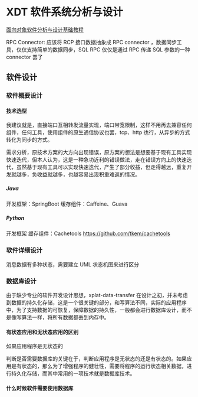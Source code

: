 # XDT 软件系统分析与设计

[面向对象软件分析与设计基础教程](work/methodology/Software-Engineering/Alalysis-and-Design/Software-Analysis-and-Design/Object-Oriented-Design/面向对象软件分析与设计基础教程.md)

RPC Connector:
应该将 RCP 接口数据抽象成 RPC connector ，数据同步工具，仅仅支持简单的数据同步，SQL RPC 仅仅是通过 RPC 传递 SQL 参数的一种 connector 罢了


## 软件设计

### 软件概要设计

#### 技术选型

我建议就是，直接端口互相转发流量实现，端口带宽限制，这样不用再去兼容任何组件，任何工具，使用组件的原生通信协议也罢，tcp、http 也行，从异步的方式转化为同步的方式。

需求分析，原技术方案的大方向出现错误，原方案的想法是想要基于现有工具实现快速迭代，但本人认为，这是一种急功近利的错误做法，走在错误方向上的快速迭代，虽然基于现有工具可以实现快速迭代，产生了部分收益，但走得越远，重复开发就越多，负收益就越多，也越容易出现积重难返的情况。

##### Java

开发框架：SpringBoot
缓存组件：Caffeine、Guava

##### Python

开发框架
缓存组件：Cachetools
https://github.com/tkem/cachetools


### 软件详细设计


消息数据有多种状态，需要建立 UML 状态机图来进行区分



### 数据库设计

由于缺少专业的软件开发设计思想，xplat-data-transfer 在设计之初，并未考虑到数据的持久化存储，这是一个很关键的部分，和写算法不同，实际的应用程序中，为了支持数据的可恢复，保障数据的持久性，一般都会进行数据库设计，而不是像写算法一样，将所有数据都丢到内存中。


#### 有状态应用和无状态应用的区别

如果应用程序是无状态的

判断是否需要数据库的关键在于，判断应用程序是无状态的还是有状态的。如果应用是有状态的，那么为了增强程序的健壮性，需要将程序的运行状态相关数据，进行持久化存储，而其中常用的一项技术就是数据库技术。

#### 什么时候软件需要使用数据库